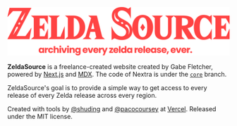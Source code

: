 ![](/zs2.0-header.png)

**ZeldaSource** is a freelance-created website created by Gabe Fletcher, powered by [Next.js](https://nextjs.org) and [MDX](https://mdxjs.com).
The code of Nextra is under the [`core`](https://github.com/shuding/nextra/tree/core) branch.

ZeldaSource's goal is to provide a simple way to get access to every release of every Zelda release across every region. 

Created with tools by [@shuding](https://github.com/shuding) and [@pacocoursey](https://github.com/pacocoursey) at [Vercel](https://vercel.com). Released under the MIT license.
